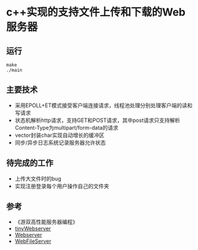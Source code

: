 # c++实现的支持文件上传和下载的Web服务器

## 运行
```
make
./main
```

## 主要技术
* 采用EPOLL+ET模式接受客户端连接请求，线程池处理分别处理客户端的读和写请求
* 状态机解析http请求，支持GET和POST请求，其中post请求只支持解析Content-Type为multipart/form-data的请求
* vector封装char实现自动增长的缓冲区
* 同步/异步日志系统记录服务器允许状态


## 待完成的工作
* 上传大文件时的bug
* 实现注册登录每个用户操作自己的文件夹


## 参考
* 《游双高性能服务器编程》
* [tinyWebserver](https://github.com/qinguoyi/TinyWebServer)
* [Webserver](https://github.com/qinguoyi/TinyWebServer)
* [WebFileServer](https://github.com/shangguanyongshi/WebFileServer)